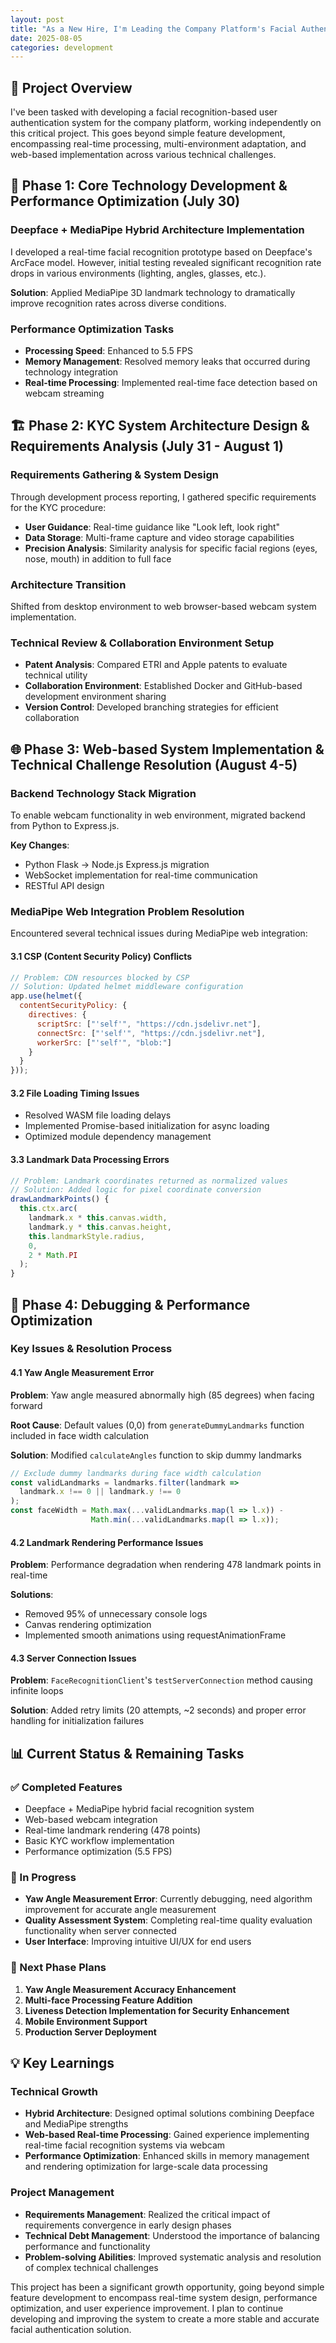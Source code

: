 ```yaml
---
layout: post
title: "As a New Hire, I'm Leading the Company Platform's Facial Authentication System Development"
date: 2025-08-05
categories: development
---
```


## 🎯 Project Overview

I've been tasked with developing a facial recognition-based user authentication system for the company platform, working independently on this critical project. This goes beyond simple feature development, encompassing real-time processing, multi-environment adaptation, and web-based implementation across various technical challenges.

## 🚀 Phase 1: Core Technology Development & Performance Optimization (July 30)

### Deepface + MediaPipe Hybrid Architecture Implementation

I developed a real-time facial recognition prototype based on Deepface's ArcFace model. However, initial testing revealed significant recognition rate drops in various environments (lighting, angles, glasses, etc.).

**Solution**: Applied MediaPipe 3D landmark technology to dramatically improve recognition rates across diverse conditions.

### Performance Optimization Tasks

- **Processing Speed**: Enhanced to 5.5 FPS
- **Memory Management**: Resolved memory leaks that occurred during technology integration
- **Real-time Processing**: Implemented real-time face detection based on webcam streaming

## 🏗️ Phase 2: KYC System Architecture Design & Requirements Analysis (July 31 - August 1)

### Requirements Gathering & System Design

Through development process reporting, I gathered specific requirements for the KYC procedure:

- **User Guidance**: Real-time guidance like "Look left, look right"
- **Data Storage**: Multi-frame capture and video storage capabilities
- **Precision Analysis**: Similarity analysis for specific facial regions (eyes, nose, mouth) in addition to full face

### Architecture Transition

Shifted from desktop environment to web browser-based webcam system implementation.

### Technical Review & Collaboration Environment Setup

- **Patent Analysis**: Compared ETRI and Apple patents to evaluate technical utility
- **Collaboration Environment**: Established Docker and GitHub-based development environment sharing
- **Version Control**: Developed branching strategies for efficient collaboration

## 🌐 Phase 3: Web-based System Implementation & Technical Challenge Resolution (August 4-5)

### Backend Technology Stack Migration

To enable webcam functionality in web environment, migrated backend from Python to Express.js.

**Key Changes**:
- Python Flask → Node.js Express.js migration
- WebSocket implementation for real-time communication
- RESTful API design

### MediaPipe Web Integration Problem Resolution

Encountered several technical issues during MediaPipe web integration:

#### 3.1 CSP (Content Security Policy) Conflicts
```javascript
// Problem: CDN resources blocked by CSP
// Solution: Updated helmet middleware configuration
app.use(helmet({
  contentSecurityPolicy: {
    directives: {
      scriptSrc: ["'self'", "https://cdn.jsdelivr.net"],
      connectSrc: ["'self'", "https://cdn.jsdelivr.net"],
      workerSrc: ["'self'", "blob:"]
    }
  }
}));
```

#### 3.2 File Loading Timing Issues
- Resolved WASM file loading delays
- Implemented Promise-based initialization for async loading
- Optimized module dependency management

#### 3.3 Landmark Data Processing Errors
```javascript
// Problem: Landmark coordinates returned as normalized values
// Solution: Added logic for pixel coordinate conversion
drawLandmarkPoints() {
  this.ctx.arc(
    landmark.x * this.canvas.width, 
    landmark.y * this.canvas.height, 
    this.landmarkStyle.radius, 
    0, 
    2 * Math.PI
  );
}
```

## 🔧 Phase 4: Debugging & Performance Optimization

### Key Issues & Resolution Process

#### 4.1 Yaw Angle Measurement Error
**Problem**: Yaw angle measured abnormally high (85 degrees) when facing forward

**Root Cause**: Default values (0,0) from `generateDummyLandmarks` function included in face width calculation

**Solution**: Modified `calculateAngles` function to skip dummy landmarks
```javascript
// Exclude dummy landmarks during face width calculation
const validLandmarks = landmarks.filter(landmark => 
  landmark.x !== 0 || landmark.y !== 0
);
const faceWidth = Math.max(...validLandmarks.map(l => l.x)) - 
                  Math.min(...validLandmarks.map(l => l.x));
```

#### 4.2 Landmark Rendering Performance Issues
**Problem**: Performance degradation when rendering 478 landmark points in real-time

**Solutions**: 
- Removed 95% of unnecessary console logs
- Canvas rendering optimization
- Implemented smooth animations using requestAnimationFrame

#### 4.3 Server Connection Issues
**Problem**: `FaceRecognitionClient`'s `testServerConnection` method causing infinite loops

**Solution**: Added retry limits (20 attempts, ~2 seconds) and proper error handling for initialization failures

## 📊 Current Status & Remaining Tasks

### ✅ Completed Features
- Deepface + MediaPipe hybrid facial recognition system
- Web-based webcam integration
- Real-time landmark rendering (478 points)
- Basic KYC workflow implementation
- Performance optimization (5.5 FPS)

### 🔄 In Progress
- **Yaw Angle Measurement Error**: Currently debugging, need algorithm improvement for accurate angle measurement
- **Quality Assessment System**: Completing real-time quality evaluation functionality when server connected
- **User Interface**: Improving intuitive UI/UX for end users

### 🎯 Next Phase Plans
1. **Yaw Angle Measurement Accuracy Enhancement**
2. **Multi-face Processing Feature Addition**
3. **Liveness Detection Implementation for Security Enhancement**
4. **Mobile Environment Support**
5. **Production Server Deployment**

## 💡 Key Learnings

### Technical Growth
- **Hybrid Architecture**: Designed optimal solutions combining Deepface and MediaPipe strengths
- **Web-based Real-time Processing**: Gained experience implementing real-time facial recognition systems via webcam
- **Performance Optimization**: Enhanced skills in memory management and rendering optimization for large-scale data processing

### Project Management
- **Requirements Management**: Realized the critical impact of requirements convergence in early design phases
- **Technical Debt Management**: Understood the importance of balancing performance and functionality
- **Problem-solving Abilities**: Improved systematic analysis and resolution of complex technical challenges

This project has been a significant growth opportunity, going beyond simple feature development to encompass real-time system design, performance optimization, and user experience improvement. I plan to continue developing and improving the system to create a more stable and accurate facial authentication solution.